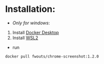 # Installation:

- *Only for windows*:
1. Install [Docker Desktop](https://www.docker.com/products/docker-desktop)
2. Install [WSL2](https://wslstorestorage.blob.core.windows.net/wslblob/wsl_update_x64.msi)

- run
```shell script
docker pull fwouts/chrome-screenshot:1.2.0
```
